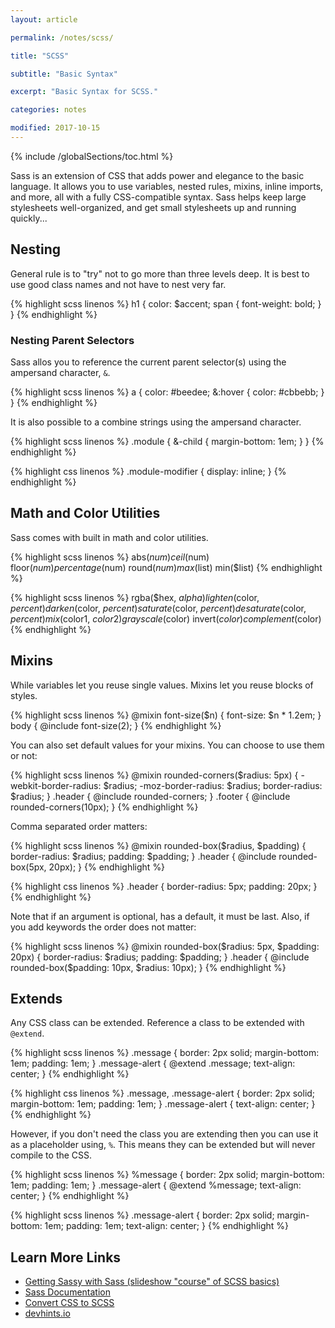 ```yaml
---
layout: article

permalink: /notes/scss/

title: "SCSS"

subtitle: "Basic Syntax"

excerpt: "Basic Syntax for SCSS."

categories: notes

modified: 2017-10-15
---
```


{% include /globalSections/toc.html %}

Sass is an extension of CSS that adds power and elegance to the basic language. It allows you to use variables, nested rules, mixins, inline imports, and more, all with a fully CSS-compatible syntax. Sass helps keep large stylesheets well-organized, and get small stylesheets up and running quickly...

## Nesting

General rule is to "try" not to go more than three levels deep. It is best to use good class names and not have to nest very far.

{% highlight scss linenos %}
h1 {
  color: $accent;
  span {
    font-weight: bold;
  }
}
{% endhighlight %}

### Nesting Parent Selectors

Sass allos you to reference the current parent selector(s) using the ampersand character, `&`.

{% highlight scss linenos %}
a {
  color: #beedee;
  &:hover {
    color: #cbbebb;
  }
}
{% endhighlight %}

It is also possible to a combine strings using the ampersand character.

{% highlight scss linenos %}
.module {
  &-child {
    margin-bottom: 1em;
  }
}
{% endhighlight %}

{% highlight css linenos %}
.module-modifier {
  display: inline;
}
{% endhighlight %}

## Math and Color Utilities

Sass comes with built in math and color utilities.

{% highlight scss linenos %}
abs($num)
ceil($num)
floor($num)
percentage($num)
round($num)
max($list)
min($list) 
{% endhighlight %}

{% highlight scss linenos %}
rgba($hex, $alpha) 
lighten($color, $percent)
darken($color, $percent)
saturate($color, $percent)
desaturate($color, $percent)
mix($color1, $color2)
grayscale($color)
invert($color)
complement($color)
{% endhighlight %}

## Mixins

While variables let you reuse single values. Mixins let you reuse blocks of styles.

{% highlight scss linenos %}
@mixin font-size($n) {
  font-size: $n * 1.2em;
}
body {
  @include font-size(2);
}
{% endhighlight %}

You can also set default values for your mixins. You can choose to use them or not:

{% highlight scss linenos %}
@mixin rounded-corners($radius: 5px) {
  -webkit-border-radius: $radius;
  -moz-border-radius: $radius;
  border-radius: $radius;
}
.header {
  @include rounded-corners;
}
.footer {
  @include rounded-corners(10px);
}
{% endhighlight %}

Comma separated order matters:

{% highlight scss linenos %}
@mixin rounded-box($radius, $padding) {
  border-radius: $radius;
  padding: $padding;
}
.header {
  @include rounded-box(5px, 20px);
}
{% endhighlight %}

{% highlight css linenos %}
.header {
  border-radius: 5px;
  padding: 20px;
}
{% endhighlight %}

Note that if an argument is optional, has a default, it must be last. Also, if you add keywords the order does not matter:

{% highlight scss linenos %}
@mixin rounded-box($radius: 5px, $padding: 20px) {
  border-radius: $radius;
  padding: $padding;
}
.header {
  @include rounded-box($padding: 10px, $radius: 10px);
}
{% endhighlight %}

## Extends

Any CSS class can be extended. Reference a class to be extended with `@extend`.

{% highlight scss linenos %}
.message {
  border: 2px solid;
  margin-bottom: 1em;
  padding: 1em;
}
.message-alert {
  @extend .message;
  text-align: center;
}
{% endhighlight %}

{% highlight css linenos %}
.message,
.message-alert {
  border: 2px solid;
  margin-bottom: 1em;
  padding: 1em;
}
.message-alert {
  text-align: center;
}
{% endhighlight %}

However, if you don't need the class you are extending then you can use it as a placeholder using, `%`. This means they can be extended but will never compile to the CSS.

{% highlight scss linenos %}
%message {
  border: 2px solid;
  margin-bottom: 1em;
  padding: 1em;
}
.message-alert {
  @extend %message;
  text-align: center;
}
{% endhighlight %}

{% highlight scss linenos %}
.message-alert {
  border: 2px solid;
  margin-bottom: 1em;
  padding: 1em;
  text-align: center;
}
{% endhighlight %}

## Learn More Links

<ul>
  <li><a href="http://www.sassshop.com/#/">Getting Sassy with Sass (slideshow "course" of SCSS basics)</a></li>
  <li><a href="http://sass-lang.com/documentation/file.SASS_REFERENCE.html">Sass Documentation</a></li>
  <li><a href="http://css2sass.herokuapp.com/">Convert CSS to SCSS</a></li>
  <li><a href="https://devhints.io/sass">devhints.io</a></li>
</ul>